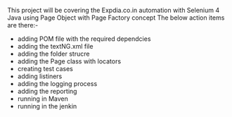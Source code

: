 This project will be covering the Expdia.co.in automation with Selenium 4 Java using Page Object with Page Factory concept
The below action items are there:-
- adding POM file with the required dependcies
- adding the textNG.xml file
- adding the folder strucre
- adding the Page class with locators
- creating test cases
- adding listiners
- adding the logging process
- adding the reporting
- running in Maven
- running in the jenkin
  
